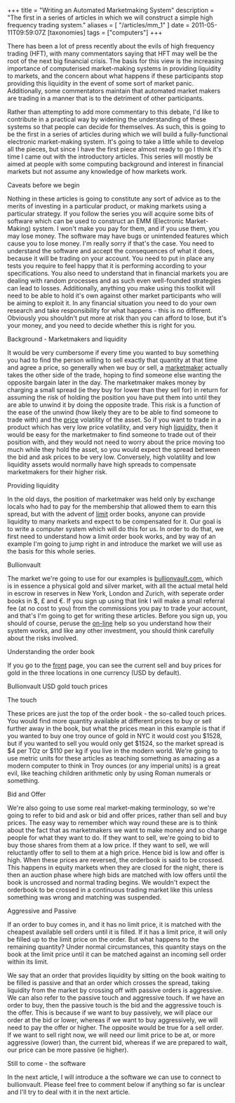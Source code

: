 +++
title = "Writing an Automated Marketmaking System"
description = "The first in a series of articles in which we will construct a simple high frequency trading system."
aliases = [ "/articles/mm_1" ]
date = 2011-05-11T09:59:07Z
[taxonomies]
tags = ["computers"]
+++


There has been a lot of press recently about the evils of high
frequency trading (HFT), with many commentators saying that HFT may
well be the root of the next big financial crisis. The basis for this
view is the increasing importance of computerised market-making systems
in providing liquidity to markets, and the concern about what happens
if these participants stop providing this liquidity in the event of
some sort of market panic. Additionally, some commentators maintain
that automated market makers are trading in a manner that is to the
detriment of other participants.

Rather than attempting to add more commentary to this debate, I'd like
to contribute in a practical way by widening the understanding of these
systems so that people can decide for themselves. As such, this is
going to be the first in a series of articles during which we will
build a fully-functional electronic market-making system. It's going to
take a little while to develop all the pieces, but since I have the
first piece almost ready to go I think it's time I came out with the
introductory articles. This series will mostly be aimed at people with
some computing background and interest in financial markets but not
assume any knowledge of how markets work.

Caveats before we begin

Nothing in these articles is going to constitute any sort of advice as
to the merits of investing in a particular product, or making markets
using a particular strategy. If you follow the series you will acquire
some bits of software which can be used to construct an EMM (Electronic
Market-Making) system. I won't make you pay for them, and if you use
them, you may lose money. The software may have bugs or unintended
features which cause you to lose money. I'm really sorry if that's the
case. You need to understand the software and accept the consequences
of what it does, because it will be trading on your account. You need
to put in place any tests you require to feel happy that it is
performing according to your specifications. You also need to
understand that in financial markets you are dealing with random
processes and as such even well-founded strategies can lead to losses.
Additionally, anything you make using this toolkit will need to be able
to hold it's own against other market participants who will be aiming
to exploit it. In any financial situation you need to do your own
research and take responsibility for what happens - this is no
different. Obviously you shouldn't put more at risk than you can afford
to lose, but it's your money, and you need to decide whether this is
right for you.

Background - Marketmakers and liquidity

It would be very cumbersome if every time you wanted to buy something
you had to find the person willing to sell exactly that quantity at
that time and agree a price, so generally when we buy or sell, a
[marketmaker][5] actually takes the other side of the trade, hoping to
find someone else wanting the opposite bargain later in the day. The
marketmaker makes money by charging a small spread (ie they buy for
lower than they sell for) in return for assuming the risk of holding
the position you have put them into until they are able to unwind it by
doing the opposite trade. This risk is a function of the ease of the
unwind (how likely they are to be able to find someone to trade with)
and the [price][6] volatility of the asset. So if you want to trade in a
product which has very low price volatility, and very high
[liquidity,][7] then it would be easy for the marketmaker to find someone
to trade out of their position with, and they would not need to worry
about the price moving too much while they hold the asset, so you would
expect the spread between the bid and ask prices to be very low.
Conversely, high volatility and low liquidity assets would normally
have high spreads to compensate marketmakers for their higher risk.

Providing liquidity

In the old days, the position of marketmaker was held only by exchange
locals who had to pay for the membership that allowed them to earn this
spread, but with the advent of [limit][8] order books, anyone can provide
liquidity to many markets and expect to be compensated for it. Our goal
is to write a computer system which will do this for us. In order to do
that, we first need to understand how a limit order book works, and by
way of an example I'm going to jump right in and introduce the market
we will use as the basis for this whole series.

Bullionvault

The market we're going to use for our examples is [bullionvault.com,][9]
which is in essence a physical gold and silver market, with all the
actual metal held in escrow in reserves in New York, London and Zurich,
with seperate order books in $, £ and €. If you sign up using that link
I will make a small referral fee (at no cost to you) from the
commissions you pay to trade your account, and that's I'm going to get
for writing these articles. Before you sign up, you should of course,
peruse the [on-line][10] help so you understand how their system works,
and like any other investment, you should think carefully about the
risks involved.

Understanding the order book

If you go to the [front][11] page, you can see the current sell and buy
prices for gold in the three locations in one currency (USD by
default).

Bullionvault USD gold touch prices

The touch

These prices are just the top of the order book - the so-called touch
prices. You would find more quantity available at different prices to
buy or sell further away in the book, but what the prices mean in this
example is that if you wanted to buy one troy ounce of gold in NYC it
would cost you $1528, but if you wanted to sell you would only get
$1524, so the market spread is $4 per TOz or $110 per kg if you live in
the modern world. We're going to use metric units for these articles as
teaching something as amazing as a modern computer to think in Troy
ounces (or any imperial units) is a great evil, like teaching children
arithmetic only by using Roman numerals or something.

Bid and Offer

We're also going to use some real market-making terminology, so we're
going to refer to bid and ask or bid and offer prices, rather than sell
and buy prices. The easy way to remember which way round these are is
to think about the fact that as marketmakers we want to make money and
so charge people for what they want to do. If they want to sell, we're
going to bid to buy those shares from them at a low price. If they want
to sell, we will reluctantly offer to sell to them at a high price.
Hence bid is low and offer is high. When these prices are reversed, the
orderbook is said to be crossed. This happens in equity markets when
they are closed for the night, there is then an auction phase where
high bids are matched with low offers until the book is uncrossed and
normal trading begins. We wouldn't expect the orderbook to be crossed
in a continuous trading market like this unless something was wrong and
matching was suspended.

Aggressive and Passive

If an order to buy comes in, and it has no limit price, it is matched
with the cheapest available sell orders until it is filled. If it has a
limit price, it will only be filled up to the limit price on the order.
But what happens to the remaining quantity? Under normal circumstances,
this quantity stays on the book at the limit price until it can be
matched against an incoming sell order within its limit.

We say that an order that provides liquidity by sitting on the book
waiting to be filled is passive and that an order which crosses the
spread, taking liquidity from the market by crossing off with passive
orders is aggressive. We can also refer to the passive touch and
aggressive touch. If we have an order to buy, then the passive touch is
the bid and the aggressive touch is the offer. This is because if we
want to buy passively, we will place our order at the bid or lower,
whereas if we want to buy aggressively, we will need to pay the offer
or higher. The opposite would be true for a sell order. If we want to
sell right now, we will need our limit price to be at, or more
aggressive (lower) than, the current bid, whereas if we are prepared to
wait, our price can be more passive (ie higher).

Still to come - the software

In the next article, I will introduce a the software we can use to
connect to bullionvault. Please feel free to comment below if anything
so far is unclear and I'll try to deal with it in the next article.

[1]: http://www.uncarved.com/articles/mm_1
[2]: http://www.uncarved.com/
[3]: http://www.uncarved.com/articles/contact
[4]: http://www.uncarved.com/login/
[5]: http://www.investopedia.com/terms/m/marketmaker.asp
[6]: http://www.investopedia.com/terms/v/volatility.asp
[7]: http://www.investopedia.com/terms/l/liquidity.asp
[8]: http://www.investopedia.com/terms/l/limitorderbook.asp
[9]: http://www.bullionvault.com/#HUNTSE
[10]: http://www.bullionvault.com/help/index.do
[11]: http://www.bullionvault.com/#HUNTSE
[12]: http://www.uncarved.com/tags/computers
